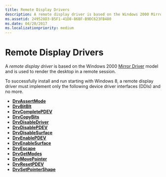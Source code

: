 ```yaml
---
title: Remote Display Drivers
description: A remote display driver is based on the Windows 2000 Mirror Driver model and is used to render the desktop in a remote session.
ms.assetid: 249528D3-B5F1-41D8-86BF-B9DC623FB480
ms.date: 04/20/2017
ms.localizationpriority: medium
---
```


# Remote Display Drivers


A *remote display driver* is based on the Windows 2000 [Mirror Driver](mirror-drivers.md) model and is used to render the desktop in a remote session.

To successfully install and run starting with Windows 8, a remote display driver must implement only the following device driver interfaces (DDIs) and no more.

-   [**DrvAssertMode**](https://msdn.microsoft.com/library/windows/hardware/ff556178)
-   [**DrvBitBlt**](https://msdn.microsoft.com/library/windows/hardware/ff556180)
-   [**DrvCompletePDEV**](https://msdn.microsoft.com/library/windows/hardware/ff556181)
-   [**DrvCopyBits**](https://msdn.microsoft.com/library/windows/hardware/ff556182)
-   [**DrvDisableDriver**](https://msdn.microsoft.com/library/windows/hardware/ff556196)
-   [**DrvDisablePDEV**](https://msdn.microsoft.com/library/windows/hardware/ff556198)
-   [**DrvDisableSurface**](https://msdn.microsoft.com/library/windows/hardware/ff556200)
-   [**DrvEnablePDEV**](https://msdn.microsoft.com/library/windows/hardware/ff556211)
-   [**DrvEnableSurface**](https://msdn.microsoft.com/library/windows/hardware/ff556214)
-   [**DrvEscape**](https://msdn.microsoft.com/library/windows/hardware/ff556217)
-   [**DrvGetModes**](https://msdn.microsoft.com/library/windows/hardware/ff556233)
-   [**DrvMovePointer**](https://msdn.microsoft.com/library/windows/hardware/ff556248)
-   [**DrvResetPDEV**](https://msdn.microsoft.com/library/windows/hardware/ff556276)
-   [**DrvSetPointerShape**](https://msdn.microsoft.com/library/windows/hardware/ff556289)

 

 





